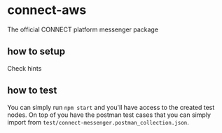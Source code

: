 # connect-aws
The official CONNECT platform messenger  package


## how to setup
Check hints

## how to test
You can simply run `npm start` and you'll have access to the created test nodes. On top of you have the postman test cases that you can simply import from `test/connect-messenger.postman_collection.json`.